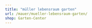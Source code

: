 ```yaml
---
title: "müller lebensraum garten"
url: /mauer/mueller-lebensraum-garten/
shop: Garten-Center
---
```

